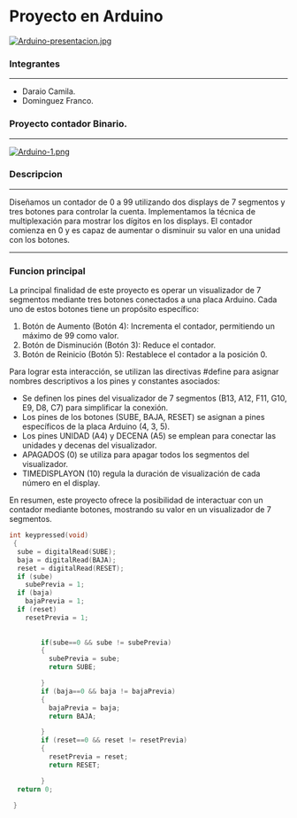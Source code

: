 # Proyecto en Arduino

[![Arduino-presentacion.jpg](https://i.postimg.cc/P5Rf0hmp/Arduino-presentacion.jpg)](https://postimg.cc/yD0zSMps)

### Integrantes

------------

- Daraio Camila.
- Dominguez Franco.

 
###  Proyecto contador Binario.

------------

[![Arduino-1.png](https://i.postimg.cc/XJsz1D0L/Arduino-1.png)](https://postimg.cc/qhCwzwq6)

###  Descripcion

------------


Diseñamos un contador de 0 a 99 utilizando dos displays de 7 segmentos y tres botones para controlar la cuenta. Implementamos la técnica de multiplexación para mostrar los dígitos en los displays. El contador comienza en 0  y  es capaz de aumentar o disminuir su valor en una unidad con los botones.

------------

### Funcion principal

La principal finalidad de este proyecto es operar un visualizador de 7 segmentos mediante tres botones conectados a una placa Arduino. Cada uno de estos botones tiene un propósito específico:

1. Botón de Aumento (Botón 4): Incrementa el contador, permitiendo un máximo de 99 como valor.
2. Botón de Disminución (Botón 3): Reduce el contador.
3. Botón de Reinicio (Botón 5): Restablece el contador a la posición 0.

Para lograr esta interacción, se utilizan las directivas #define para asignar nombres descriptivos a los pines y constantes asociados:

-  Se definen los pines del visualizador de 7 segmentos (B13, A12, F11, G10, E9, D8, C7) para simplificar la conexión.
-  Los pines de los botones (SUBE, BAJA, RESET) se asignan a pines específicos de la placa Arduino (4, 3, 5).
-  Los pines UNIDAD (A4) y DECENA (A5) se emplean para conectar las unidades y decenas del visualizador.
-  APAGADOS (0) se utiliza para apagar todos los segmentos del visualizador.
- TIMEDISPLAYON (10) regula la duración de visualización de cada número en el display.

En resumen, este proyecto ofrece la posibilidad de interactuar con un contador mediante botones, mostrando su valor en un visualizador de 7 segmentos.

```cpp
int keypressed(void)
 { 
  sube = digitalRead(SUBE);
  baja = digitalRead(BAJA);
  reset = digitalRead(RESET);
  if (sube)
    subePrevia = 1;
  if (baja)
    bajaPrevia = 1;
  if (reset)
   	resetPrevia = 1;
  	
  
  		if(sube==0 && sube != subePrevia)
        {
          subePrevia = sube;
          return SUBE;	

        }
        if (baja==0 && baja != bajaPrevia)
        {
          bajaPrevia = baja;
          return BAJA;	

        }
  		if (reset==0 && reset != resetPrevia)
        {
          resetPrevia = reset;
          return RESET;	

        }
  return 0;

 }
```
